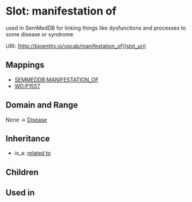 # Slot: manifestation of


used in SemMedDB for linking things like dysfunctions and processes to some disease or syndrome

URI: [http://bioentity.io/vocab/manifestation_of](slot_uri)
## Mappings

 * [SEMMEDDB:MANIFESTATION_OF](http://purl.obolibrary.org/obo/SEMMEDDB_MANIFESTATION_OF)
 * [WD:P1557](http://purl.obolibrary.org/obo/WD_P1557)
## Domain and Range

None -> [Disease](Disease.md)
## Inheritance

 *  is_a: [related to](related_to.md)
## Children

## Used in

